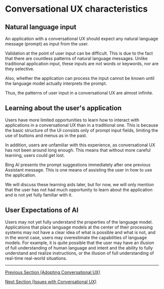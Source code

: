 # Conversational UX characteristics

## Natural language input

An application with a conversational UX should expect any natural language message (prompt) as input from the user.

Validation at the point of user input can be difficult.
This is due to the fact that there are countless patterns of natural language messages. Unlike traditional application input, these inputs are not words or keywords, nor are they selective.

Also, whether the application can process the input cannot be known until the language model actually interprets the prompt.

Thus, the patterns of user input in a conversational UX are almost infinite.

## Learning about the user's application

Users have more limited opportunities to learn how to interact with applications in a conversational UX than in a traditional one. This is because the basic structure of the UI consists only of prompt input fields, limiting the use of buttons and menus as in the past.

In addition, users are unfamiliar with this experience, as conversational UX has not been around long enough. This means that without more careful learning, users could get lost.

Bing AI presents the prompt suggestions immediately after one previous Assistant message. This is one means of assisting the user in how to use the application.

We will discuss these learning aids later, but for now, we will only mention that the user has not had much opportunity to learn about the application and is not yet fully familiar with it.

## User Expectations of AI

Users may not yet fully understand the properties of the language model. Applications that place language models at the center of their processing systems may not have a clear idea of what is possible and what is not, and in the worst case, users may overestimate the capabilities of language models. For example, it is quite possible that the user may have an illusion of full understanding of human language and intent and the ability to fully understand and realize instructions, or the illusion of full understanding of real-time real-world situations.

---

[Previous Section (Adopting Conversational UX)](/guides/en/adoption.md)

[Next Section (Issues with Conversational UX) ](/guides/en/issues.md)
